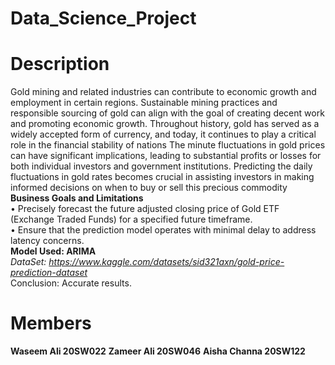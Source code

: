# Data_Science_Project
# Description
Gold mining and related industries can contribute to economic growth and employment in certain regions. Sustainable mining practices and responsible sourcing of gold can align with the goal of creating decent work and promoting economic growth.
Throughout history, gold has served as a widely accepted form of currency, and today, it continues to play a critical role in the financial stability of nations
The minute fluctuations in gold prices can have significant implications, leading to substantial profits or losses for both individual investors and government institutions. Predicting the daily fluctuations in gold rates becomes crucial in assisting investors in making informed decisions on when to buy or sell this precious commodity
<br>**Business Goals and Limitations**
<br>•	Precisely forecast the future adjusted closing price of Gold ETF (Exchange Traded Funds) for a specified future timeframe.
<br>•	Ensure that the prediction model operates with minimal delay to address latency concerns.
<br> **Model Used: ARIMA**
<br> *DataSet: https://www.kaggle.com/datasets/sid321axn/gold-price-prediction-dataset*
<br> Conclusion: Accurate results.












# Members

**Waseem Ali 20SW022**
**Zameer Ali 20SW046**
**Aisha Channa 20SW122**
